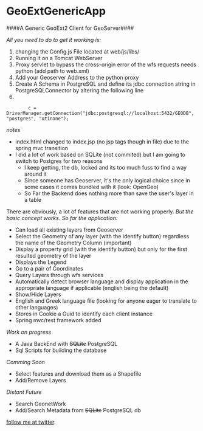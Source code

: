 # GeoExtGenericApp
####A Generic GeoExt2 Client for GeoServer####

*All you need to do to get it working is:*

1. changing the Config.js File located at web/js/libs/
2. Running it on a Tomcat WebServer
3. Proxy servlet to bypass the cross-origin error of the wfs requests needs python (add path to web.xml)
4. Add your Geoserver Address to the python proxy
5. Create A Schema in PostgreSQL and define its jdbc connection string in PostgreSQLConnector by altering the following line
6. 

            c = DriverManager.getConnection("jdbc:postgresql://localhost:5432/GEODB", "postgres", "otinane");


*notes*
- index.html changed to index.jsp (no jsp tags though in file) due to the spring mvc transition
- I did a lot of work based on SQLite (not commited) but I am going to switch to Postgres for two reasons
  - I keep getting, the db, locked and its too much fuss to find a way around it
  - Since someone has Geoserver, it's the only logical choice since in some cases it comes bundled with it (look: OpenGeo)
  - So Far the Backend does nothing more than save the user's layer in a table

There are obviously, a lot of features that are not working properly.
*But the basic concept works. So far the application:*
- Can load all existing layers from Geoserver
- Select the Geometry of any layer (with the identify button) regardless the name of the Geometry Column (important)
- Display a property grid (with the identify button) but only for the first resulted geometry of the layer
- Displays the Legend
- Go to a pair of Coordinates
- Query Layers through wfs services
- Automatically detect browser language and display application in the appropriate language if applicable (english being the default)
- Show/Hide Layers
- English and Greek language file (looking for anyone eager to translate to other languages)
- Stores in Cookie a Guid to identify each client instance
- Spring mvc/rest framework added

*Work on progress*
- A Java BackEnd with ~~SQLite~~ PostgreSQL
- Sql Scripts for building the database

*Comming Soon*
- Select features and download them as a Shapefile
- Add/Remove Layers

*Distant Future*
- Search GeonetWork
- Add/Search Metadata from ~~SQLite~~  PostgreSQL db

[follow me at twitter](http://twitter.com/CodenTonic).
